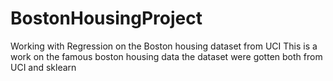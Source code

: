 # BostonHousingProject
Working with Regression on the Boston housing dataset from UCI
This is a work on the famous boston housing data
the dataset were gotten both from UCI and sklearn
